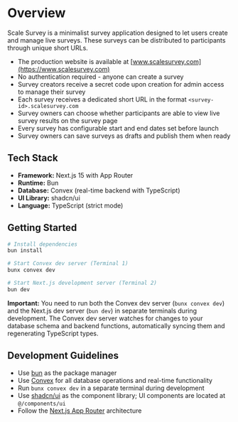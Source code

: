 # Overview

Scale Survey is a minimalist survey application designed to let users create and manage live surveys. These surveys can be distributed to participants through unique short URLs.

- The production website is available at [www.scalesurvey.com](https://www.scalesurvey.com)
- No authentication required - anyone can create a survey
- Survey creators receive a secret code upon creation for admin access to manage their survey
- Each survey receives a dedicated short URL in the format `<survey-id>.scalesurvey.com`
- Survey owners can choose whether participants are able to view live survey results on the survey page
- Every survey has configurable start and end dates set before launch
- Survey owners can save surveys as drafts and publish them when ready

## Tech Stack

- **Framework:** Next.js 15 with App Router
- **Runtime:** Bun
- **Database:** Convex (real-time backend with TypeScript)
- **UI Library:** shadcn/ui
- **Language:** TypeScript (strict mode)

## Getting Started

```bash
# Install dependencies
bun install

# Start Convex dev server (Terminal 1)
bunx convex dev

# Start Next.js development server (Terminal 2)
bun dev
```

**Important:** You need to run both the Convex dev server (`bunx convex dev`) and the Next.js dev server (`bun dev`) in separate terminals during development. The Convex dev server watches for changes to your database schema and backend functions, automatically syncing them and regenerating TypeScript types.

## Development Guidelines

- Use [bun](https://bun.sh/) as the package manager
- Use [Convex](https://convex.dev/) for all database operations and real-time functionality
- Run `bunx convex dev` in a separate terminal during development
- Use [shadcn/ui](https://ui.shadcn.com/) as the component library; UI components are located at `@/components/ui`
- Follow the [Next.js App Router](https://nextjs.org/docs/app) architecture
